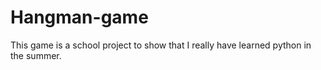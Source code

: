 # Hangman-game
This game is a school project to show that I really have learned python in the summer.

